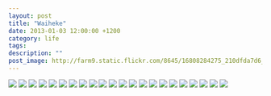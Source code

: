 ```yaml
---
layout: post
title: "Waiheke"
date: 2013-01-03 12:00:00 +1200
category: life
tags: 
description: ""
post_image: http://farm9.static.flickr.com/8645/16808284275_210dfda7d6_o.jpg
---
```

[![](http://farm8.static.flickr.com/7442/9586308723_0363625de4_c.jpg)](http://farm8.static.flickr.com/7442/9586308723_6340e3ebd2_o.jpg)
[![](http://farm8.static.flickr.com/7418/9586309181_aa8fe25561_c.jpg)](http://farm8.static.flickr.com/7418/9586309181_1f80c1474f_o.jpg)
[![](http://farm4.static.flickr.com/3781/9586309451_a2f7c2d299_c.jpg)](http://farm4.static.flickr.com/3781/9586309451_97d84eaa20_o.jpg)
[![](http://farm6.static.flickr.com/5331/9589103854_06934be777_c.jpg)](http://farm6.static.flickr.com/5331/9589103854_5a81116466_o.jpg)
[![](http://farm3.static.flickr.com/2805/9589104332_f802993c15_c.jpg)](http://farm3.static.flickr.com/2805/9589104332_0ac068dc98_o.jpg)
[![](http://farm4.static.flickr.com/3787/9586310837_b8c4244db4_c.jpg)](http://farm4.static.flickr.com/3787/9586310837_09b327eae8_o.jpg)
[![](http://farm8.static.flickr.com/7401/9586311243_ed84148f1d_c.jpg)](http://farm8.static.flickr.com/7401/9586311243_f7026aee22_o.jpg)
[![](http://farm4.static.flickr.com/3730/9586311733_1ace37acba_c.jpg)](http://farm4.static.flickr.com/3730/9586311733_ce07cd8535_o.jpg)
[![](http://farm6.static.flickr.com/5343/9589106398_3bba3195dd_c.jpg)](http://farm6.static.flickr.com/5343/9589106398_1759b94d39_o.jpg)
[![](http://farm6.static.flickr.com/5513/9586312857_812ed07b65_c.jpg)](http://farm6.static.flickr.com/5513/9586312857_70e68c2db0_o.jpg)
[![](http://farm4.static.flickr.com/3722/9586313289_a1d2eea5db_c.jpg)](http://farm4.static.flickr.com/3722/9586313289_b2a2782a7f_o.jpg)
[![](http://farm8.static.flickr.com/7402/9586313679_04aa84f521_c.jpg)](http://farm8.static.flickr.com/7402/9586313679_1303584621_o.jpg)
[![](http://farm6.static.flickr.com/5500/9586314223_af4755633f_c.jpg)](http://farm6.static.flickr.com/5500/9586314223_2ea874a915_o.jpg)
[![](http://farm8.static.flickr.com/7353/9589108752_d6bb75c53a_c.jpg)](http://farm8.static.flickr.com/7353/9589108752_3832ddf30c_o.jpg)
[![](http://farm6.static.flickr.com/5451/9589109868_8fe9333123_c.jpg)](http://farm6.static.flickr.com/5451/9589109868_df741ce92a_o.jpg)
[![](http://farm8.static.flickr.com/7347/9589110376_4fd855bd85_c.jpg)](http://farm8.static.flickr.com/7347/9589110376_6795dc5a7e_o.jpg)
[![](http://farm8.static.flickr.com/7394/9586316725_64b1bb258b_c.jpg)](http://farm8.static.flickr.com/7394/9586316725_009ea3ba9e_o.jpg)
[![](http://farm3.static.flickr.com/2850/9589111096_f5303777e2_c.jpg)](http://farm3.static.flickr.com/2850/9589111096_00956080be_o.jpg)
[![](http://farm4.static.flickr.com/3831/9589111414_94b553d209_c.jpg)](http://farm4.static.flickr.com/3831/9589111414_52535e7c77_o.jpg)
[![](http://farm6.static.flickr.com/5466/9589111700_b65c7cd698_c.jpg)](http://farm6.static.flickr.com/5466/9589111700_10a6cbed8a_o.jpg)
[![](http://farm8.static.flickr.com/7365/9589112124_63565ca99d_c.jpg)](http://farm8.static.flickr.com/7365/9589112124_140ba81859_o.jpg)
[![](http://farm8.static.flickr.com/7454/9589112508_f6460c9b3d_c.jpg)](http://farm8.static.flickr.com/7454/9589112508_0c97e53261_o.jpg)
